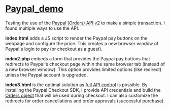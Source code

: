 # [Paypal_demo]([https://developer.paypal.com/docs/business/](https://developer.paypal.com/docs/business/))

Testing the use of the [Paypal (Orders) API v2]([https://developer.paypal.com/docs/api/orders/v2/](https://developer.paypal.com/docs/api/orders/v2/)) to make a simple transaction. I found multiple ways to use the API. 

**index.html** adds a JS script to render the Paypal pay buttons on the webpage and configure the price. This creates a new browser window of Paypal's login to pay (or checkout as a guest). 

**index2.php** embeds a form that provides the Paypal pay buttons that redirects to Paypal's checkout page within the same browser tab (instead of a new browser window). This option provides limited options (like redirect) unless the Paypal account is upgraded.

**index3.html** is the optimal solution as [full API control]([https://developer.paypal.com/docs/business/checkout/server-side-api-calls/](https://developer.paypal.com/docs/business/checkout/server-side-api-calls/)) is possible. By installing the Paypal Checkout SDK, I provide API credentials and build the [Orders object]([https://developer.paypal.com/docs/business/checkout/server-side-api-calls/create-order/](https://developer.paypal.com/docs/business/checkout/server-side-api-calls/create-order/)) that will be used during checkout. I can also customize the redirects for order cancellations and order approvals (successful purchase). 

